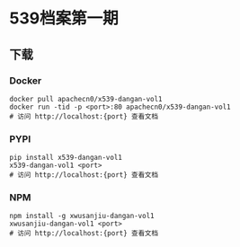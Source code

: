 # 539档案第一期

## 下载

### Docker

```
docker pull apachecn0/x539-dangan-vol1
docker run -tid -p <port>:80 apachecn0/x539-dangan-vol1
# 访问 http://localhost:{port} 查看文档
```

### PYPI

```
pip install x539-dangan-vol1
x539-dangan-vol1 <port>
# 访问 http://localhost:{port} 查看文档
```

### NPM

```
npm install -g xwusanjiu-dangan-vol1
xwusanjiu-dangan-vol1 <port>
# 访问 http://localhost:{port} 查看文档
```